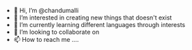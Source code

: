 - 👋 Hi, I’m @chandumalli
- 👀 I’m interested in creating new things that doesn't exist
- 🌱 I’m currently learning different languages through interests
- 💞️ I’m looking to collaborate on 
- 📫 How to reach me ....

<!---
chandumalli/chandumalli is a ✨ special ✨ repository because its `README.md` (this file) appears on your GitHub profile.
You can click the Preview link to take a look at your changes.
--->
